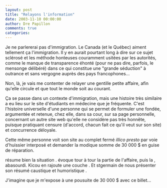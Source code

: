 ```yaml
---
layout: post
title: "Relayons l'information"
date: 2003-11-10 00:00:00
author: Dre Papillon
comments: true
categories: 
---
```



Je ne parlererai pas d'immigration.  Le Canada (et le Québec) aiment tellement ça l'immigration.  Il y en aurait pourtant long à dire sur ce sujet sclérosé et les méthode honteuses couramment usitées par les autorités, comme le manque de transparence éhonté (pour ne pas dire, parfois, le mensonge délibéré) dans ce qui constitue une "grande séduction" à outrance et sans vergogne auprès des pays francophones...

Non, là, je vais me contenter de relayer une gentille petite affaire, afin qu'elle circule et que tout le monde soit au courant.

Ça se passe dans un contexte d'immigration, mais une histoire très similaire a eu lieu sur le site d'étudiants en médecine que je fréquente.  C'est l'histoire universelle d'une personne qui se permet de formuler une  fondée, argumentée et retenue, chez elle, dans sa cour, sur sa page personnelle, concernant un autre site web qu'elle ne considère pas très honnête, puisque pratiquant censure (d'accord, chacun fait ce qu'il veut sur son site) et concurrence déloyale.

Cette même personne voit son site au complet fermé *illico presto* par voie d'huissier interposé et demander la modique somme de 30 000 $ en guise de réparation.

 résume bien la situation .   évoque tour à tour la  partie de l'affaire, puis la , abasourdi.  Kicou en rajoute une couche .  Et stgermain de nous présenter son résumé caustique et humoristique .

J'imagine que je m'expose à une pousuite de 30 000 $ avec ce billet...
